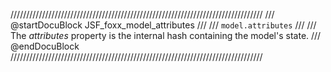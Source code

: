 ////////////////////////////////////////////////////////////////////////////////
/// @startDocuBlock JSF_foxx_model_attributes
///
/// `model.attributes`
///
/// The *attributes* property is the internal hash containing the model's state.
/// @endDocuBlock
////////////////////////////////////////////////////////////////////////////////
